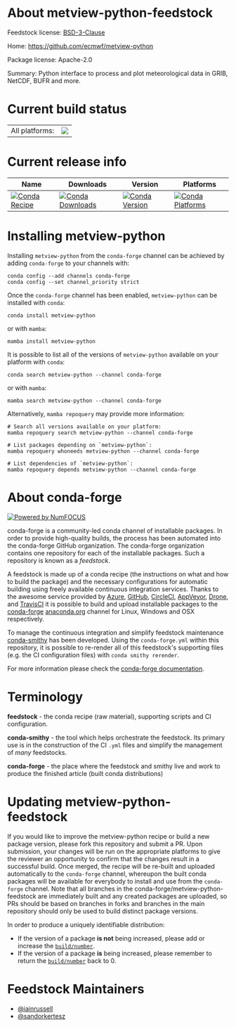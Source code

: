 About metview-python-feedstock
==============================

Feedstock license: [BSD-3-Clause](https://github.com/conda-forge/metview-python-feedstock/blob/main/LICENSE.txt)

Home: https://github.com/ecmwf/metview-python

Package license: Apache-2.0

Summary: Python interface to process and plot meteorological data in GRIB, NetCDF, BUFR and more.

Current build status
====================


<table><tr><td>All platforms:</td>
    <td>
      <a href="https://dev.azure.com/conda-forge/feedstock-builds/_build/latest?definitionId=12681&branchName=main">
        <img src="https://dev.azure.com/conda-forge/feedstock-builds/_apis/build/status/metview-python-feedstock?branchName=main">
      </a>
    </td>
  </tr>
</table>

Current release info
====================

| Name | Downloads | Version | Platforms |
| --- | --- | --- | --- |
| [![Conda Recipe](https://img.shields.io/badge/recipe-metview--python-green.svg)](https://anaconda.org/conda-forge/metview-python) | [![Conda Downloads](https://img.shields.io/conda/dn/conda-forge/metview-python.svg)](https://anaconda.org/conda-forge/metview-python) | [![Conda Version](https://img.shields.io/conda/vn/conda-forge/metview-python.svg)](https://anaconda.org/conda-forge/metview-python) | [![Conda Platforms](https://img.shields.io/conda/pn/conda-forge/metview-python.svg)](https://anaconda.org/conda-forge/metview-python) |

Installing metview-python
=========================

Installing `metview-python` from the `conda-forge` channel can be achieved by adding `conda-forge` to your channels with:

```
conda config --add channels conda-forge
conda config --set channel_priority strict
```

Once the `conda-forge` channel has been enabled, `metview-python` can be installed with `conda`:

```
conda install metview-python
```

or with `mamba`:

```
mamba install metview-python
```

It is possible to list all of the versions of `metview-python` available on your platform with `conda`:

```
conda search metview-python --channel conda-forge
```

or with `mamba`:

```
mamba search metview-python --channel conda-forge
```

Alternatively, `mamba repoquery` may provide more information:

```
# Search all versions available on your platform:
mamba repoquery search metview-python --channel conda-forge

# List packages depending on `metview-python`:
mamba repoquery whoneeds metview-python --channel conda-forge

# List dependencies of `metview-python`:
mamba repoquery depends metview-python --channel conda-forge
```


About conda-forge
=================

[![Powered by
NumFOCUS](https://img.shields.io/badge/powered%20by-NumFOCUS-orange.svg?style=flat&colorA=E1523D&colorB=007D8A)](https://numfocus.org)

conda-forge is a community-led conda channel of installable packages.
In order to provide high-quality builds, the process has been automated into the
conda-forge GitHub organization. The conda-forge organization contains one repository
for each of the installable packages. Such a repository is known as a *feedstock*.

A feedstock is made up of a conda recipe (the instructions on what and how to build
the package) and the necessary configurations for automatic building using freely
available continuous integration services. Thanks to the awesome service provided by
[Azure](https://azure.microsoft.com/en-us/services/devops/), [GitHub](https://github.com/),
[CircleCI](https://circleci.com/), [AppVeyor](https://www.appveyor.com/),
[Drone](https://cloud.drone.io/welcome), and [TravisCI](https://travis-ci.com/)
it is possible to build and upload installable packages to the
[conda-forge](https://anaconda.org/conda-forge) [anaconda.org](https://anaconda.org/)
channel for Linux, Windows and OSX respectively.

To manage the continuous integration and simplify feedstock maintenance
[conda-smithy](https://github.com/conda-forge/conda-smithy) has been developed.
Using the ``conda-forge.yml`` within this repository, it is possible to re-render all of
this feedstock's supporting files (e.g. the CI configuration files) with ``conda smithy rerender``.

For more information please check the [conda-forge documentation](https://conda-forge.org/docs/).

Terminology
===========

**feedstock** - the conda recipe (raw material), supporting scripts and CI configuration.

**conda-smithy** - the tool which helps orchestrate the feedstock.
                   Its primary use is in the construction of the CI ``.yml`` files
                   and simplify the management of *many* feedstocks.

**conda-forge** - the place where the feedstock and smithy live and work to
                  produce the finished article (built conda distributions)


Updating metview-python-feedstock
=================================

If you would like to improve the metview-python recipe or build a new
package version, please fork this repository and submit a PR. Upon submission,
your changes will be run on the appropriate platforms to give the reviewer an
opportunity to confirm that the changes result in a successful build. Once
merged, the recipe will be re-built and uploaded automatically to the
`conda-forge` channel, whereupon the built conda packages will be available for
everybody to install and use from the `conda-forge` channel.
Note that all branches in the conda-forge/metview-python-feedstock are
immediately built and any created packages are uploaded, so PRs should be based
on branches in forks and branches in the main repository should only be used to
build distinct package versions.

In order to produce a uniquely identifiable distribution:
 * If the version of a package **is not** being increased, please add or increase
   the [``build/number``](https://docs.conda.io/projects/conda-build/en/latest/resources/define-metadata.html#build-number-and-string).
 * If the version of a package **is** being increased, please remember to return
   the [``build/number``](https://docs.conda.io/projects/conda-build/en/latest/resources/define-metadata.html#build-number-and-string)
   back to 0.

Feedstock Maintainers
=====================

* [@iainrussell](https://github.com/iainrussell/)
* [@sandorkertesz](https://github.com/sandorkertesz/)

